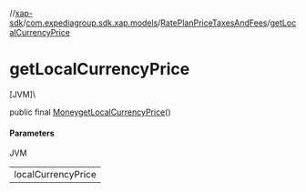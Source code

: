 //[xap-sdk](../../../index.md)/[com.expediagroup.sdk.xap.models](../index.md)/[RatePlanPriceTaxesAndFees](index.md)/[getLocalCurrencyPrice](get-local-currency-price.md)

# getLocalCurrencyPrice

[JVM]\

public final [Money](../-money/index.md)[getLocalCurrencyPrice](get-local-currency-price.md)()

#### Parameters

JVM

| |
|---|
| localCurrencyPrice |
